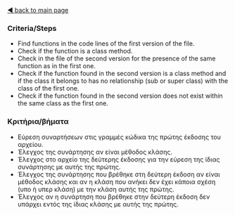 [◀️ back to main page](../../README.md)
### Criteria/Steps

- Find functions in the code lines of the first version of the file.
- Check if the function is a class method.
- Check in the file of the second version for the presence of the same function as in the first one.
- Check if the function found in the second version is a class method and if the class it belongs to has no relationship (sub or super class) with the class of the first one.
- Check if the function found in the second version does not exist within the same class as the first one.

### Κριτήρια/βήματα

- Εύρεση συναρτήσεων στις γραμμές κώδικα της πρώτης έκδοσης του αρχείου.
- Έλεγχος της συνάρτησης αν είναι μέθοδος κλάσης.
- Έλεγχος στο αρχείο της δεύτερης έκδοσης για την εύρεση της ίδιας συνάρτησης με αυτής της πρώτης.
- Έλεγχος της συνάρτησης που βρέθηκε στη δεύτερη έκδοση αν είναι μέθοδος κλάσης και αν η κλάση που ανήκει δεν έχει κάποια σχέση (υπο ή υπερ κλάση) με την κλάση αυτής της πρώτης. 
- Έλεγχος αν η συνάρτηση που βρέθηκε στην δεύτερη έκδοση δεν υπάρχει εντός της ίδιας κλάσης με αυτής της πρώτης.
